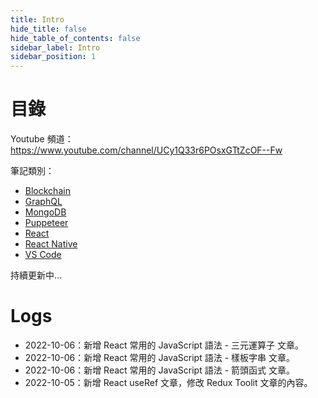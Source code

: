 ```yaml
---
title: Intro
hide_title: false
hide_table_of_contents: false
sidebar_label: Intro
sidebar_position: 1
---
```


# 目錄

Youtube 頻道：
https://www.youtube.com/channel/UCy1Q33r6POsxGTtZcOF--Fw

筆記類別：

- [Blockchain](pathname:///docs/category/blockchain)
- [GraphQL](pathname:///docs/category/graphql)
- [MongoDB](pathname:///docs/category/mongodb)
- [Puppeteer](pathname:///docs/category/puppeteer)
- [React](pathname:///docs/category/react)
- [React Native](pathname:///docs/category/react-native)
- [VS Code](pathname:///docs/category/vs-code)

持續更新中...

# Logs

- 2022-10-06：新增 React 常用的 JavaScript 語法 - 三元運算子 文章。
- 2022-10-06：新增 React 常用的 JavaScript 語法 - 樣板字串 文章。
- 2022-10-06：新增 React 常用的 JavaScript 語法 - 箭頭函式 文章。
- 2022-10-05：新增 React useRef 文章，修改 Redux Toolit 文章的內容。
